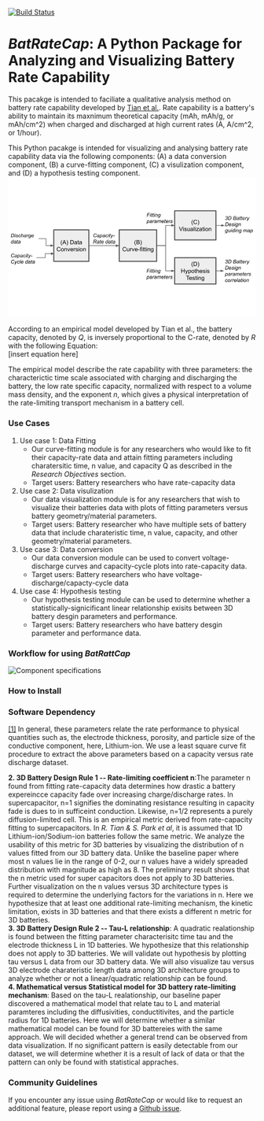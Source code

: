 [comment]: <> (Build Badge)
[![Build Status](https://travis-ci.com/3DBatteryDesign/3DLi-ionbattery.svg?token=TqLpfP3Qz3sXPyzzMFhK&branch=main)](https://travis-ci.com/3DBatteryDesign/3DLi-ionbattery)

# *BatRateCap*: A Python Package for Analyzing and Visualizing Battery Rate Capability
This pacakge is intended to faciliate a qualitative analysis method on battery rate capability developed by [Tian et al.](https://doi.org/10.1038/s41467-019-09792-9). Rate capability is a battery's ability to maintain its maxnimum theoretical capacity (mAh, mAh/g, or mAh/cm^2) 
when charged and discharged at high current rates (A, A/cm^2, or 1/hour). 



This Python pacakge is intended for visualizing and 
analysing battery rate capability data via the following components: (A) a data conversion component,
(B) a curve-fitting component, (C) a visulization component, and (D) a hypothesis testing component.
![alt text](https://github.com/3DBatteryDesign/3DLi-ionbattery/blob/0d35484f2e800dfc9533d3d9f63d8ed553d17337/doc/Python%20Package%20Component.png)




According to an empirical model developed by Tian et al., the battery capacity, denoted by *Q*,
is inversely proportional to the C-rate, denoted by *R* with the following Equation:<br/>
[insert equation here]

The empirical model describe the rate capability with three parameters:
the characterictic time scale associated with charging
and discharging the battery, the low rate specific capacity, normalized with
respect to a volume mass density, and the exponent *n*, 
which gives a physical interpretation of the rate-limiting transport mechanism in 
a battery cell.



### Use Cases
1. Use case 1: Data Fitting
   - Our curve-fitting module is for any researchers who would like to fit their capacity-rate data and attain fitting parameters including charatersitic time, n value, and capacity Q as described in the *Research Objectives* section. 
   - Target users: Battery researchers who have rate-capacity data
2. Use case 2: Data visulization
   - Our data visualization module is for any researchers that wish to visualize their batteries data with plots of fitting parameters versus battery geometry/material parameters. 
   - Target users: Battery researcher who have multiple sets of battery data that include charateristic time, n value, capacity, and other geometry/material parameters. 
3. Use case 3: Data conversion
   - Our data conversion module can be used to convert voltage-discharge curves and capacity-cycle plots into rate-capacity data.
   - Target users: Battery researchers who have voltage-discharge/capacty-cycle data
4. Use case 4: Hypothesis testing
   - Our hypothesis testing module can be used to determine whether a statistically-signicificant linear relationship exisits between 3D battery desgin parameters and performance.
   - Target users: Battery researchers who have battery desgin parameter and performance data.

### Workflow for using *BatRattCap*
![Component specifications](https://user-images.githubusercontent.com/67809165/116957565-00c06480-ac4d-11eb-875b-8f5cb6cf1309.png)

### How to Install

### Software Dependency


[[1]](#1) 
In general, these parameters relate the rate performance to physical quantities
such as, the electrode thickness, porosity, and particle size of the conductive
component, here, Lithium-ion. We use a least square curve fit procedure to
extract the above parameters based on a capacity versus rate discharge dataset.<br/>

**2. 3D Battery Design Rule 1 -- Rate-limiting coefficient n**:The parameter
n found from fitting rate-capacity data determines how drastic a battery expereincce 
capacity fade over increasing charge/discharge rates. In supercapacitor, n=1 signifies
the dominating resistance resulting in capacity fade is dues to in sufficeint conduction.
Likewise, n=1/2 represents a purely diffusion-limited cell. This is an empirical
metric derived from rate-capacity fitting to supercapacitors. In *R. Tian & S. Park et al*,
it is assumed that 1D Lithium-ion/Sodium-ion batteries follow the same metric. 
We analyze the usability of this metric for 3D batteries by visualizing the distribution
of n values fitted from our 3D battery data. Unlike the baseline paper where most n values
lie in the range of 0-2, our n values have a widely spreaded distribution with magnitude
as high as 8. The preliminary result shows that the n metric used for super capacitors
does not apply to 3D batteries. Further visualization on the n values versus 3D 
architecture types is required to determine the underlying factors for the variations in n.
Here we hypothesize that at least one additional rate-limiting mechanism, the kinetic
limitation, exists in 3D batteries and that there exists a different n metric for 3D
batteries. <br/>
**3. 3D Battery Design Rule 2 -- Tau-L relationship**: A quadratic realationship is 
found between the fitting parameter characterisitc time tau and the electrode 
thickness L in 1D batteries. We hypothesize that this relationship does not 
apply to 3D batteries. We will validate out hypothesis by plotting tau versus
L data from our 3D battery data. We will also visualize tau versus 3D electrode
charateristic length data among 3D architecture groups to analyze whether or not
a linear/quadratic relationship can be found.<br/>
**4. Mathematical versus Statistical model for 3D battery rate-limiting mechanism**:
Based on the tau-L realationship, our baseline paper discovered a mathematical 
model that relate tau to L and material paramteres including the diffusivities,
conductitivites, and the particle radius for 1D batteries. Here we will determine
whether a similar mathematical model can be found for 3D battereies with the same
approach. We will decided whether a general trend can be observed from data
visualization. If no significant pattern is easily detectable from our dataset,
we will determine whether it is a result of lack of data or that the pattern can 
only be found with statistical appraches.<br/>


### Community Guidelines
If you encounter any issue using *BatRateCap* or would like to request an additional feature, please report using a [Github issue]().


